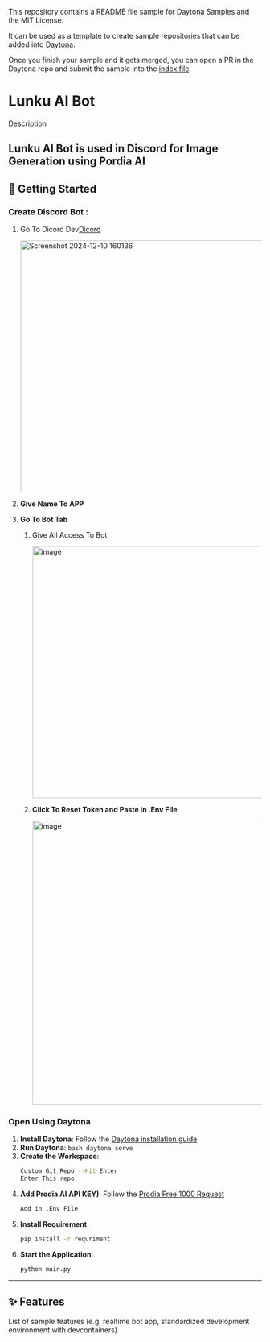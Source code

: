 This repository contains a README file sample for Daytona Samples and the MIT License.

It can be used as a template to create sample repositories that can be added into [Daytona](https://github.com/daytonaio/daytona).

Once you finish your sample and it gets merged, you can open a PR in the Daytona repo and submit the sample into the [index file](https://github.com/daytonaio/daytona/blob/main/hack/samples/index.json).

# Lunku AI Bot<Python>

Description

Lunku AI Bot is used in Discord for Image Generation using Pordia AI
---

## 🚀 Getting Started  

### Create Discord Bot :
1. Go To Dicord Dev[Dicord](https://discord.com/developers/applications)
      
   <img width="500" alt="Screenshot 2024-12-10 160136" src="https://github.com/user-attachments/assets/54065f77-d453-4b59-a930-3a3a5dc02d24">
   
2. **Give Name To APP**

3. **Go To Bot Tab**
   
   1. Give All Access To Bot
      
      <img width="500" alt="image" src="https://github.com/user-attachments/assets/7238a786-d8e7-44df-bcb0-e7d04c943990">
   2. **Click To Reset Token and Paste in .Env File**

      <img width="564" alt="image" src="https://github.com/user-attachments/assets/09ac192e-9a68-43f4-86f6-d094c93d3eb5">


### Open Using Daytona  

1. **Install Daytona**: Follow the [Daytona installation guide](https://www.daytona.io/docs/installation/installation/).
2. **Run Daytona**:
   ```bash daytona serve```
3. **Create the Workspace**: 
   ```bash  
   Custom Git Repo --Hit Enter
   Enter This repo
   ```
4. **Add Prodia AI API KEY)**: Follow the [Prodia Free 1000 Request](https://prodia.com/)
   ```bash  
   Add in .Env File
   ```
5. **Install Requirement**
    ```bash  
   pip install -r requriment
   ```  
6. **Start the Application**:  
   ```bash  
   python main.py
   ```  

---

## ✨ Features  
List of sample features (e.g. realtime bot app, standardized development environment with devcontainers)
